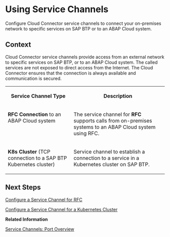 <!-- loio16f63429a2344b8baec1c81cafe5d0fa -->

# Using Service Channels

Configure Cloud Connector service channels to connect your on-premises network to specific services on SAP BTP or to an ABAP Cloud system.



## Context

Cloud Connector service channels provide access from an external network to specific services on SAP BTP, or to an ABAP Cloud system. The called services are not exposed to direct access from the Internet. The Cloud Connector ensures that the connection is always available and communication is secured.


<table>
<tr>
<th valign="top">

Service Channel Type

</th>
<th valign="top">

Description

</th>
</tr>
<tr>
<td valign="top">

**RFC Connection** to an ABAP Cloud system

</td>
<td valign="top">

The service channel for **RFC** supports calls from on-premises systems to an ABAP Cloud system using RFC.

</td>
</tr>
<tr>
<td valign="top">

**K8s Cluster** \(TCP connection to a SAP BTP Kubernetes cluster\)

</td>
<td valign="top">

Service channel to establish a connection to a service in a Kubernetes cluster on SAP BTP.

</td>
</tr>
</table>



## Next Steps

[Configure a Service Channel for RFC](configure-a-service-channel-for-rfc-18602c2.md)

[Configure a Service Channel for a Kubernetes Cluster](configure-a-service-channel-for-a-kubernetes-cluster-d6d395e.md)

**Related Information**  


[Service Channels: Port Overview](service-channels-port-overview-449dbf5.md "A service channel overview lets you see the details of all service channels that are used by a Cloud Connector installation.")

